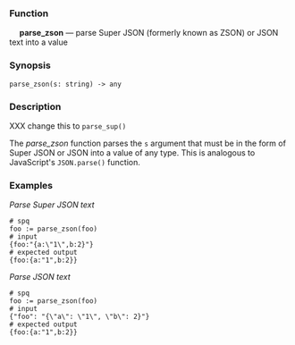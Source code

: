 ### Function

&emsp; **parse_zson** &mdash; parse Super JSON (formerly known as ZSON) or JSON text into a value

### Synopsis

```
parse_zson(s: string) -> any
```

### Description

XXX change this to `parse_sup()`

The _parse_zson_ function parses the `s` argument that must be in the form
of Super JSON or JSON into a value of any type.  This is analogous to JavaScript's
`JSON.parse()` function.

### Examples

_Parse Super JSON text_
```mdtest-spq
# spq
foo := parse_zson(foo)
# input
{foo:"{a:\"1\",b:2}"}
# expected output
{foo:{a:"1",b:2}}
```

_Parse JSON text_
```mdtest-spq
# spq
foo := parse_zson(foo)
# input
{"foo": "{\"a\": \"1\", \"b\": 2}"}
# expected output
{foo:{a:"1",b:2}}
```

